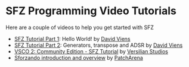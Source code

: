 # SFZ Programming Video Tutorials

Here are a couple of videos to help you get started with SFZ

- [SFZ Tutorial Part 1](https://youtu.be/bTFs524KrGc): Hello World! by [David Viens](https://www.youtube.com/channel/UCpTtSrRlp5wdTR3ngzs731w)
- [SFZ Tutorial Part 2](https://youtu.be/iWIRegt32o0): Generators, transpose and ADSR by [David Viens](https://www.youtube.com/channel/UCpTtSrRlp5wdTR3ngzs731w)
- [VSCO 2: Community Edition - SFZ Tutorial](https://youtu.be/-H5G72wm0s0) by [Versilian Studios](https://www.youtube.com/channel/UCknu0fv59liI8a2_E3Jp9fA)
- [Sforzando introduction and overview](https://youtu.be/O62kISpCN9Y) by [PatchArena](https://www.youtube.com/channel/UCyOG7WKLHTZ8otfJ60ZY62Q)
